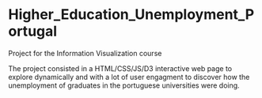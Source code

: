 # Higher_Education_Unemployment_Portugal
 Project for the Information Visualization course

The project consisted in a HTML/CSS/JS/D3 interactive web page to explore dynamically and with a lot of user engagment to discover how the unemployment of graduates in the portuguese universities were doing.
